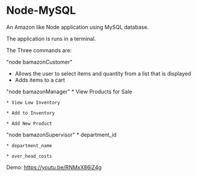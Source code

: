 # Node-MySQL
An Amazon like Node application using MySQL database.

The application is runs in a terminal.

The Three commands are:

"node bamazonCustomer"
   * Allows the user to select items and quantity from a list that is displayed
   * Adds items to a cart

"node bamazonManager"
    * View Products for Sale
    
    * View Low Inventory
    
    * Add to Inventory
    
    * Add New Product

"node bamazonSupervisor"
    * department_id

    * department_name

    * over_head_costs

Demo: https://youtu.be/RNMxX86iZ4g


